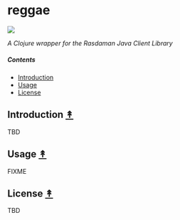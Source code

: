 # reggae

[![][logo]][logo-large]

[logo]: resources/images/clj-reggea-logo-3.png
[logo-large]: resources/images/clj-reggea-logo-3-large.png

*A Clojure wrapper for the Rasdaman Java Client Library*

##### Contents

* [Introduction](#introduction-)
* [Usage](#usage-)
* [License](#license-)

## Introduction [&#x219F;](#contents)

TBD

## Usage [&#x219F;](#contents)

FIXME

## License [&#x219F;](#contents)

TBD
